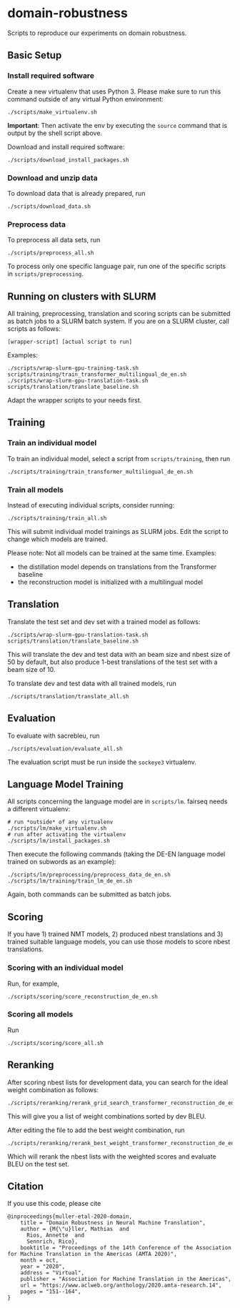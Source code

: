 # domain-robustness

Scripts to reproduce our experiments on domain robustness.

## Basic Setup

### Install required software

Create a new virtualenv that uses Python 3. Please make sure to run this command outside of
any virtual Python environment:

    ./scripts/make_virtualenv.sh

**Important**: Then activate the env by executing the `source` command that is output by the shell
script above.

Download and install required software:

    ./scripts/download_install_packages.sh

### Download and unzip data

To download data that is already prepared, run

    ./scripts/download_data.sh

### Preprocess data

To preprocess all data sets, run

    ./scripts/preprocess_all.sh

To process only one specific language pair, run one of the specific scripts in `scripts/preprocessing`.

## Running on clusters with SLURM

All training, preprocessing, translation and scoring scripts can be submitted as batch jobs to a SLURM batch system. If you are on a SLURM cluster, call scripts as follows:

    [wrapper-script] [actual script to run]
    
Examples:

    ./scripts/wrap-slurm-gpu-training-task.sh scripts/training/train_transformer_multilingual_de_en.sh
    ./scripts/wrap-slurm-gpu-translation-task.sh scripts/translation/translate_baseline.sh

Adapt the wrapper scripts to your needs first.

## Training

### Train an individual model

To train an individual model, select a script from `scripts/training`, then run

    ./scripts/training/train_transformer_multilingual_de_en.sh

### Train all models

Instead of executing individual scripts, consider running:

    ./scripts/training/train_all.sh

This will submit individual model trainings as SLURM jobs. Edit the script to change which models are trained.

Please note: Not all models can be trained at the same time. Examples:
- the distillation model depends on translations from the Transformer baseline
- the reconstruction model is initialized with a multilingual model

## Translation

Translate the test set and dev set with a trained model as follows:

    ./scripts/wrap-slurm-gpu-translation-task.sh scripts/translation/translate_baseline.sh

This will translate the dev and test data with an beam size and nbest size of 50 by default,
but also produce 1-best translations of the test set with a beam size of 10.

To translate dev and test data with all trained models, run


    ./scripts/translation/translate_all.sh

## Evaluation

To evaluate with sacrebleu, run

    ./scripts/evaluation/evaluate_all.sh

The evaluation script must be run inside the `sockeye3` virtualenv.

## Language Model Training

All scripts concerning the language model are in `scripts/lm`. fairseq needs a different virtualenv:

    # run *outside* of any virtualenv
    ./scripts/lm/make_virtualenv.sh
    # run after activating the virtualenv
    ./scripts/lm/install_packages.sh


Then execute the following commands (taking the DE-EN language model trained on subwords as an example):

    ./scripts/lm/preprocessing/preprocess_data_de_en.sh
    ./scripts/lm/training/train_lm_de_en.sh

Again, both commands can be submitted as batch jobs.

## Scoring

If you have 1) trained NMT models, 2) produced nbest translations and 3) trained suitable language models, you can use those models to score nbest translations.

### Scoring with an individual model

Run, for example,

    ./scripts/scoring/score_reconstruction_de_en.sh

### Scoring all models

Run

    ./scripts/scoring/score_all.sh

## Reranking

After scoring nbest lists for development data, you can search for the ideal weight combination as follows:

    ./scripts/reranking/rerank_grid_search_transformer_reconstruction_de_en.sh

This will give you a list of weight combinations sorted by dev BLEU.

After editing the file to add the best weight combination, run

    ./scripts/reranking/rerank_best_weight_transformer_reconstruction_de_en.sh
    
Which will rerank the nbest lists with the weighted scores and evaluate BLEU on the test set.

## Citation

If you use this code, please cite

```
@inproceedings{muller-etal-2020-domain,
    title = "Domain Robustness in Neural Machine Translation",
    author = {M{\"u}ller, Mathias  and
      Rios, Annette  and
      Sennrich, Rico},
    booktitle = "Proceedings of the 14th Conference of the Association for Machine Translation in the Americas (AMTA 2020)",
    month = oct,
    year = "2020",
    address = "Virtual",
    publisher = "Association for Machine Translation in the Americas",
    url = "https://www.aclweb.org/anthology/2020.amta-research.14",
    pages = "151--164",
}
```
